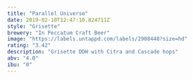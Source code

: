 ```yaml
---
title: "Parallel Universe"
date: 2019-02-10T12:47:10.824711Z
style: "Grisette"
brewery: "In Peccatum Craft Beer"
image: "https://labels.untappd.com/labels/2908448?size=hd"
rating: "3.42"
description: "Grisette DDH with Citra and Cascade hops"
abv: "4.0"
ibu: "0"
---
```

